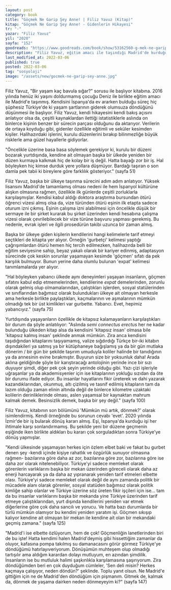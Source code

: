 ```yaml
---
layout: post
category: book
title: "Göçmek Ne Garip Şey Anne! | Filiz Yavuz (Kitap)"
kitap: "Göçmek Ne Garip Şey Anne! - Gidenlerin Hikayesi"
tr: "-"
yazar: "Filiz Yavuz"
yil: "2020"
sayfa: "152"
goodreads: "https://www.goodreads.com/book/show/53162560-g-mek-ne-garip-ey-anne"
description: "Filiz Yavuz, eğitim amacı ile taşındığı Madrid'de kurduğu yaşamı, kendisini bu yeni yaşama götüren süreci ve yabancı olduğu bir ülkede yaşamanın neye benzediğini Göçmek Ne Garip Şey Anne! isimli kitabında anlatıyor."
last_modified_at: 2022-03-06
published: true
posted: 2022-03-06
tag: "sosyoloji"
image: "/assets/new/gocmek-ne-garip-sey-anne.jpg"
---
```


Filiz Yavuz, "Bir yaşam kaç bavula sığar?" sorusu ile başlıyor kitabına. 2016 yılında henüz iki yaşını doldurmamış çocuğu Deniz ile birlikte eğitim amacı ile Madrid'e taşınmış. Kendisini İspanya'da ev ararken bulduğu süreç hiç şüphesiz Türkiye'de ki yaşam şartlarının giderek olumsuza döndüğünü düşünmesi ile başlıyor. Filiz Yavuz, kendi hikayesini kendi bakış açısını anlatıyor olsa da, çeşitli kaynaklardan ilettiği istatistiklerle aslında on binlerce kişinin benzer bir sürecin parçası olduğunu da aktarıyor. Verilerin de ortaya koyduğu gibi, gidenler özellikle eğitimli ve seküler kesimden kişiler. Halihazırdaki işlerini, kurulu düzenlerini bırakıp bilinmezliğe büyük risklerle ama güzel hayallerle gidiyorlar. 

"Öncelikle üzerine basa basa söylemek gerekiyor ki, kurulu bir düzeni bozarak yurtdışında, kendine ait olmayan başka bir ülkede yeniden bir düzen kurmaya kalkmak hiç de kolay bir iş değil. Hatta bayağı zor bir iş. Hal böyleyken hiç kimse durduk yere yollara düşmüyor. Bardağı taşıran o son damla pek tabii ki bireylere göre farklılık gösteriyor." (sayfa 51)

Filiz Yavuz, başka bir ülkeye taşınma sürecini adım adım anlatıyor. Yüksek lisansını Madrid'de tamamlamış olması nedeni ile hem İspanyol kültürüne alışkın olmasına rağmen, özellikle ilk günlerde çeşitli zorluklarla karşılaşmışlar. Kendisi kabul aldığı doktora araştırma bursundan ötürü öğrenci vizesi almış olsa da, vize türünden ötürü eşinin ilk etapta sadece oturum izni çıkmış. Eşinin çalışma izni alabilmesi için öncelikle düşük bir sermaye ile bir şirket kurarak bu şirket üzerinden kendi hesabına çalışma vizesi olarak çevrilebilecek bir vize türüne başvuru yapması gerekmiş. Bu nedenle, evrak işleri ve ilgili prosedürün takibi uzunca bir zaman almış. 

Başka bir ülkeye giden kişilerin kendilerini hangi kelimelerle tarif etmeyi seçtikleri de kitapta yer alıyor. Örneğin 'gurbetçi' kelimesi yaptığı çağrışımlardan ötürü hemen hiç tercih edilmezken, halihazırda belli bir eğitim seviyesine sahip, beyaz yakalı olarak bir kariyer edinmiş, adaptasyon sürecinde çok keskin sorunlar yaşamayan kesimde 'göçmen' sıfatı da pek karşılık bulmuyor. Bunun yerine daha olumlu bulunan 'expat' kelimesi tanımlamalarda yer alıyor.

"Hal böyleyken yabancı ülkede aynı deneyimleri yaşayan insanların, göçmen sıfatını kabul edip etmemelerinden, kendilerine _expat_ demelerinden, zorunlu olarak gelmiş olup olmamalarından, çalıştıkları işlerden, sosyal statülerinden ve sınıflarından bağımsız olarak bulundukları ülkeye ait olmayan herkesle ama herkesle birlikte paylaştıkları, kaçmalarının ve aşmalarının mümkün olmadığı tek bir üst kimlikleri var gurbette. Yabancı. Evet, hepimiz yabancıyız." (sayfa 75)

Yurtdışında yaşayanların özellikle de kitapsız kalamayanların karşılaştıkları bir durum da şöyle anlatılıyor:
"Aslında _semi connectus erectus_ her ne kadar bulunduğu ülkeden kitap alsa da kendisini 'kitapsız insan' olmasa bile 'kitapsız kalmış insan' şeklinde anmak mümkün. Zira anca kendisini taşıdığından kitaplarını taşıyamamış, valize sığdırdığı Türkçe bir-iki kitabın dışındakileri ya satmış ya bir kütüphaneye bağışlamış ya da bir gün mutlaka dönerim / bir gün bir şekilde taşırım umuduyla koliler halinde bir tanıdığının ya da annesinin evine bırakmıştır. Buyurun size bir yoksunluk daha! Arada aklına geldiğinde şöyle bir karıştıracağı antolojinin yerinde ince bir sızı duyuyor şimdi, diğer pek çok şeyin yerinde olduğu gibi. Yazı çizi işleriyle uğraşanlar ya da akademisyenler için ise kitaplarının yokluğu sızıdan da öte bir durumu ifade ediyor. Bu insanlar hayatlarını fikir üreterek ve dahi yazarak kazandıklarından, okunmuş, altı çizilmiş ve tasnif edilmiş kitapların tam da lazım olduğu zaman elinin altında değil de binlerce kilometre uzaktaki kolilerin derinliklerinde olması, aslen yaşamsal bir kaynaktan mahrum kalmak demek. Besinsizlik demek, başka bir şey değil." (sayfa 100)

Filiz Yavuz, kitabının son bölümünü 'Mümkün mü artık, dönmek?' olarak isimlendirmiş. Kendi örneğinde bu sorunun cevabı 'evet'. 2020 yılında İzmir'de bir iş bularak dönüş kararı almış. Eşi, İspanya'da kurduğu işi her ihtimale karşı sonlandırmamış. Bu şekilde yeni bir düzene geçmenin eşiğinde iken birlikte aldıkları bu kararı çok sorguladıktan sonra Türkiye'ye dönüş yapmışlar.

"Kendi ülkesinde yaşamayan herkes  için özlem elbet baki ve fakat bu gurbet denen şey -kendi içinde kişiye rahatlık ve özgürlük sunuyor olmasına rağmen- bazılarına göre daha az zor, bazılarına göre zor, bazılarına göre ise daha zor olarak nitelenebiliyor. Türkiye'yi sadece memleket olarak görenlerin varlıklarını başka bir mekan üzerinden göreceli olarak daha az enerji harcayarak ya da daha az yıpranarak yeniden tarif etmeleri elbette olası. Türkiye'yi sadece memleket olarak değil de aynı zamanda politik bir mücadele alanı olarak görenler, sosyal statüden bağımsız olarak politik kimliğe sahip olanlar ve Türkiye üzerine söz üreten fikir işçileri için ise... tam da bu insanlar varlıklarını başka bir mekanda yine Türkiye üzerinden tarif etmeye çalıştıklarından, yurt dışında kendilerini yeniden var etmek diğerlerine göre çok daha sancılı ve yorucu. Ve hatta bazı durumlarda bir türlü mümkün olamıyor bu kendini yeniden yaratım işi. Göçmen sıkışıp kalıyor kendine ait olmayan bir mekan ile kendine ait olan bir mekandaki geçmiş zamana." (sayfa 125)

"Madrid'i ise elbette özlüyorum, hem de çok! Göçmenliğin lanetlerinden biri de bu işte! Hatta kendimi halen Madrid'deymiş gibi hissettiğim zamanlar da oluyor, kafasına pompa takılmış su damanacasını görür görmez Türkiye'ye döndüğümü hatırlayıveriyorum. Dönüşümün muhteşem olup olmadığı tartışılır ama aldığım karardan dolayı mutluyum, en azından şimdilik. İnsanların ise bu mutluluk halimi şaşkınlıkla karşılamasına şaşırıyorum. Zira döndüğümden beri en çok duyduğum cümleler, 'Sen deli misin? Herkes kaçmaya çalışıyor, neden döndün?' şeklinde. Toplu yanıt olsun. Ne Madrid'e gittiğim için ne de Madrid'den döndüğüm için pişmanım. Gitmek de, kalmak da, dönmek de yaşama dairken neden dönmeyeyim ki?" (sayfa 147)

